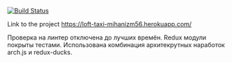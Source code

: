 [![Build Status](https://travis-ci.org/mihanizm56/Loft-Taxi.svg?branch=develop)](https://travis-ci.com/mihanizm56/Loft-Taxi)

Link to the project
https://loft-taxi-mihanizm56.herokuapp.com/

Проверка на линтер отключена до лучших времён. 
Redux модули покрыты тестами.
Использована комбинация архитекрутных наработок arch.js и redux-ducks.
